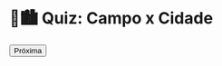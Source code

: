 <!DOCTYPE html>
<html lang="pt-BR">
<head>
  <meta charset="UTF-8">
  <title>Quiz Interativo - Campo x Cidade</title>
  <link rel="stylesheet" href="style.css">
</head>
<body>
  <div class="container">
    <h1>🌾🏙️ Quiz: Campo x Cidade</h1>
    <div id="quiz">
      <p id="pergunta"></p>
      <div id="opcoes"></div>
      <button onclick="proximaPergunta()">Próxima</button>
    </div>
    <div id="resultado" class="hidden"></div>
  </div>
  <script src="script.js"></script>
</body>
</html>
